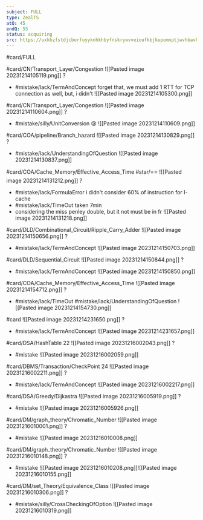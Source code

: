 ```yaml
---
subject: FULL
type: ZealTS
atQ: 45
endQ: 55
status: acquiring
src: https://uxkhzfstdjcborfuyyknhkhbyfnskrywvveioufkbjkupomnptjwvhbavkysuhi.vercel.app/solution.html?testId=63bffdc7ea7189f77e2d84b2&test_id=1
---
```

#card/FULL 

#card/CN/Transport_Layer/Congestion
![[Pasted image 20231214105119.png]]
?
- #mistake/lack/TermAndConcept forget that, we must add 1 RTT for TCP connection as well, but, i didn't
![[Pasted image 20231214105300.png]] <!--SR:!2023-12-16,2,150-->

#card/CN/Transport_Layer/Congestion
![[Pasted image 20231214110604.png]]
?
- #mistake/silly/UnitConversion 😢
![[Pasted image 20231214110609.png]] <!--SR:!2023-12-16,2,150-->


#card/COA/pipeline/Branch_hazard
![[Pasted image 20231214130829.png]]
?
- #mistake/lack/UnderstandingOfQuestion
![[Pasted image 20231214130837.png]] <!--SR:!2023-12-16,2,150-->

#card/COA/Cache_Memory/Effective_Access_Time
#star/⭐⭐
![[Pasted image 20231214131212.png]]
?
- #mistake/lack/FormulaError i didn't consider 60% of instruction for I-cache
- #mistake/lack/TimeOut taken 7min
- considering the miss penley double, but it not must be in fr
![[Pasted image 20231214131218.png]] <!--SR:!2023-12-25,3,150-->


#card/DLD/Combinational_Circuit/Ripple_Carry_Adder
![[Pasted image 20231214150656.png]]
?
- #mistake/lack/TermAndConcept 
![[Pasted image 20231214150703.png]] 

#card/DLD/Sequential_Circuit
![[Pasted image 20231214150844.png]]
?
- #mistake/lack/TermAndConcept 
![[Pasted image 20231214150850.png]] 

#card/COA/Cache_Memory/Effective_Access_Time
![[Pasted image 20231214154712.png]]
?
- #mistake/lack/TimeOut #mistake/lack/UnderstandingOfQuestion
![[Pasted image 20231214154730.png]] <!--SR:!2023-12-16,2,150-->

#card
![[Pasted image 20231214231650.png]]
?
- #mistake/lack/TermAndConcept
![[Pasted image 20231214231657.png]] <!--SR:!2024-02-14,25,218-->

#card/DSA/HashTable 
22 ![[Pasted image 20231216002043.png]]
?
- #mistake
![[Pasted image 20231216002059.png]] 

#card/DBMS/Transaction/CheckPoint
24
![[Pasted image 20231216002211.png]]
?
- #mistake/lack/TermAndConcept 
![[Pasted image 20231216002217.png]] 

#card/DSA/Greedy/Dijkastra 
![[Pasted image 20231216005919.png]]
?
- #mistake
![[Pasted image 20231216005926.png]] 

#card/DM/graph_theory/Chromatic_Number
![[Pasted image 20231216010001.png]]
?
- #mistake
![[Pasted image 20231216010008.png]] 

#card/DM/graph_theory/Chromatic_Number 
![[Pasted image 20231216010148.png]]
?
- #mistake
![[Pasted image 20231216010208.png]]![[Pasted image 20231216010155.png]]

#card/DM/set_Theory/Equivalence_Class 
![[Pasted image 20231216010306.png]]
?
- #mistake/silly/CrossCheckingOfOption 
![[Pasted image 20231216010319.png]] 

